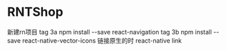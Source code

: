 # RNTShop
新建rn项目
tag 3a npm install --save react-navigation
tag 3b npm install --save react-native-vector-icons 
链接原生的时 react-native link
